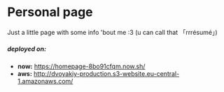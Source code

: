 # Personal page
Just a little page with some info 'bout me :3
(u can call that 「rrrésumé」)

##### deployed on:
- **now:** https://homepage-8bo91cfqm.now.sh/
- **aws:** http://dvoyakiy-production.s3-website.eu-central-1.amazonaws.com/

